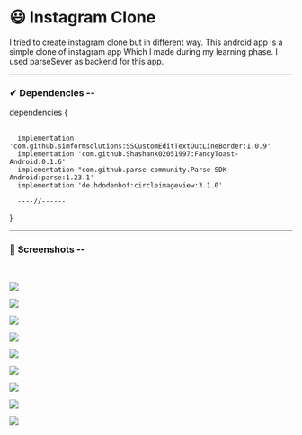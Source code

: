 
<h1>😃 Instagram Clone</h1>

<p>I tried to create instagram clone but in different way. This android app is a simple clone of instagram app Which I made during my learning phase. I used parseSever as backend for this app.</p>

<hr>


<h3>✔ <b>Dependencies</b> --</h3>
<p>
    dependencies {<br><br>
  
      implementation 'com.github.simformsolutions:SSCustomEditTextOutLineBorder:1.0.9'
      implementation 'com.github.Shashank02051997:FancyToast-Android:0.1.6'
      implementation "com.github.parse-community.Parse-SDK-Android:parse:1.23.1'
      implementation 'de.hdodenhof:circleimageview:3.1.0'
      
      ----//------
}

</p>

<hr>

<h3>📱 <b>Screenshots</b> --</h3>
<br>

![](https://github.com/KingSujeet/Instagram_Clone/blob/master/Webp.net-resizeimage%20(17).png)


![](https://github.com/KingSujeet/Instagram_Clone/blob/master/app/src/main/res/drawable/1.png)

![](https://github.com/KingSujeet/Instagram_Clone/blob/master/app/src/main/res/drawable/2.png)


![](https://github.com/KingSujeet/Instagram_Clone/blob/master/app/src/main/res/drawable/3.png)

![](https://github.com/KingSujeet/Instagram_Clone/blob/master/app/src/main/res/drawable/4.png)

![](https://github.com/KingSujeet/Instagram_Clone/blob/master/app/src/main/res/drawable/5.png)

![](https://github.com/KingSujeet/Instagram_Clone/blob/master/app/src/main/res/drawable/6.png)

![](https://github.com/KingSujeet/Instagram_Clone/blob/master/app/src/main/res/drawable/7.png)

![](https://github.com/KingSujeet/Instagram_Clone/blob/master/app/src/main/res/drawable/8.png)




